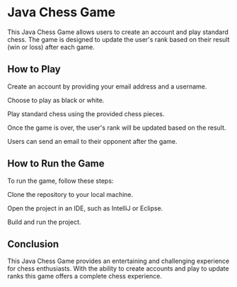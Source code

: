 # Java Chess Game

This Java Chess Game allows users to create an account and play standard chess. The game is designed to update the user's rank based on their result (win or loss) after each game.

## How to Play

Create an account by providing your email address and a username.

Choose to play as black or white.

Play standard chess using the provided chess pieces.

Once the game is over, the user's rank will be updated based on the result.

Users can send an email to their opponent after the game.

## How to Run the Game

To run the game, follow these steps:

Clone the repository to your local machine.

Open the project in an IDE, such as IntelliJ or Eclipse.

Build and run the project.

## Conclusion

This Java Chess Game provides an entertaining and challenging experience for chess enthusiasts. With the ability to create accounts and play to update ranks this game offers a complete chess experience.
